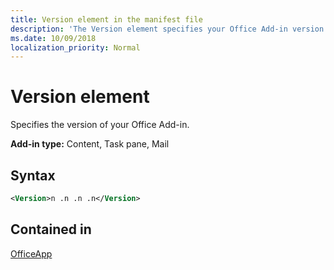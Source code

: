 ```yaml
---
title: Version element in the manifest file
description: 'The Version element specifies your Office Add-in version.'
ms.date: 10/09/2018
localization_priority: Normal
---
```


# Version element

Specifies the version of your Office Add-in.

**Add-in type:** Content, Task pane, Mail

## Syntax

```XML
<Version>n .n .n .n</Version>
```

## Contained in

[OfficeApp](officeapp.md)

